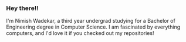 ### Hey there!!
I'm Nimish Wadekar, a third year undergrad studying for a Bachelor of Engineering degree in Computer Science. I am fascinated by everything computers, and I'd love it if you checked out my repositories!
